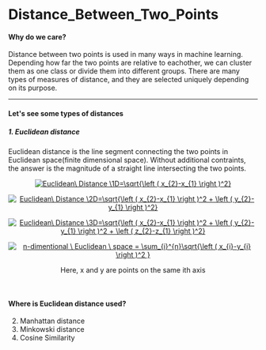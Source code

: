# Distance_Between_Two_Points

#### Why do we care?

Distance between two points is used in many ways in machine learning. Depending how far the two points are relative to eachother, we can cluster them as one class or divide them into different groups. There are many types of measures of distance, and they are selected uniquely depending on its purpose.
<br>

---

#### Let's see some types of distances
##### 1. Euclidean distance
Euclidean distance is the line segment connecting the two points in Euclidean space(finite dimensional space). Without additional contraints, the answer is the magnitude of a straight line intersecting the two points.

<p align="center">
<a href="https://www.codecogs.com/eqnedit.php?latex=Euclidean\&space;Distance&space;\1D=\sqrt{\left&space;(&space;x_{2}-x_{1}&space;\right&space;)^2}" target="_blank"><img src="https://latex.codecogs.com/gif.latex?Euclidean\&space;Distance&space;\1D=\sqrt{\left&space;(&space;x_{2}-x_{1}&space;\right&space;)^2}" title="Euclidean\ Distance \1D=\sqrt{\left ( x_{2}-x_{1} \right )^2}" /></a>
</p>

<p align="center">
<a href="https://www.codecogs.com/eqnedit.php?latex=Euclidean\&space;Distance&space;\2D=\sqrt{\left&space;(&space;x_{2}-x_{1}&space;\right&space;)^2&space;&plus;&space;\left&space;(&space;y_{2}-y_{1}&space;\right&space;)^2}" target="_blank"><img src="https://latex.codecogs.com/gif.latex?Euclidean\&space;Distance&space;\2D=\sqrt{\left&space;(&space;x_{2}-x_{1}&space;\right&space;)^2&space;&plus;&space;\left&space;(&space;y_{2}-y_{1}&space;\right&space;)^2}" title="Euclidean\ Distance \2D=\sqrt{\left ( x_{2}-x_{1} \right )^2 + \left ( y_{2}-y_{1} \right )^2}" /></a>
</p>

<p align="center">
<a href="https://www.codecogs.com/eqnedit.php?latex=Euclidean\&space;Distance&space;\3D=\sqrt{\left&space;(&space;x_{2}-x_{1}&space;\right&space;)^2&space;&plus;&space;\left&space;(&space;y_{2}-y_{1}&space;\right&space;)^2&space;&plus;&space;\left&space;(&space;z_{2}-z_{1}&space;\right&space;)^2}" target="_blank"><img src="https://latex.codecogs.com/gif.latex?Euclidean\&space;Distance&space;\3D=\sqrt{\left&space;(&space;x_{2}-x_{1}&space;\right&space;)^2&space;&plus;&space;\left&space;(&space;y_{2}-y_{1}&space;\right&space;)^2&space;&plus;&space;\left&space;(&space;z_{2}-z_{1}&space;\right&space;)^2}" title="Euclidean\ Distance \3D=\sqrt{\left ( x_{2}-x_{1} \right )^2 + \left ( y_{2}-y_{1} \right )^2 + \left ( z_{2}-z_{1} \right )^2}" /></a>
</p>

<p align="center">
<a href="https://www.codecogs.com/eqnedit.php?latex=n-dimentional&space;\&space;Euclidean&space;\&space;space&space;=&space;\sum_{i}^{n}\sqrt{\left&space;(&space;x_{i}-y_{i}&space;\right&space;)^2&space;}" target="_blank"><img src="https://latex.codecogs.com/gif.latex?n-dimentional&space;\&space;Euclidean&space;\&space;space&space;=&space;\sum_{i}^{n}\sqrt{\left&space;(&space;x_{i}-y_{i}&space;\right&space;)^2&space;}" title="n-dimentional \ Euclidean \ space = \sum_{i}^{n}\sqrt{\left ( x_{i}-y_{i} \right )^2 }" /></a>
</p>

<p align="center">
Here, x and y are points on the same ith axis
</p>

<br>

#### Where is Euclidean distance used?








2. Manhattan distance 
3. Minkowski  distance
4. Cosine Similarity 

